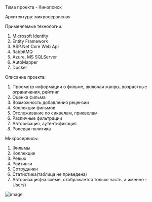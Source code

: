 Тема проекта - Кинопоиск

Архитектура: микросервисная

Применяемые технологии:
1. Microsoft Identity
2. Entity Framework
3. ASP.Net Core Web Api
4. RabbitMQ
5. Azure, MS SQLServer
6. AutoMapper
7. Docker

Описание проекта: 

1. Просмотр информации о фильме, включая жанры, возрастные ограничения, рейтинг
2. Оценка фильма
3. Возможность добавления рецензии
4. Коллекции фильмов
5. Отслеживание по сиквелам, приквелам
6. Различные фильтрации
7. Авторизация, аутентификация
8. Ролевая политика 

Микросервисы:

1. Фильмы
2. Коллекции
3. Ревью
4. Рейтинги
5. Сотрудники
6. Статистика(таблица не приведена)
7. Авторизация(на схеме, отображается только часть, а именно - Users)

![image](https://github.com/mebry/Movie-search-Modsen/assets/91991278/d74ade6b-16e6-4769-91a1-42f98528d97a)

